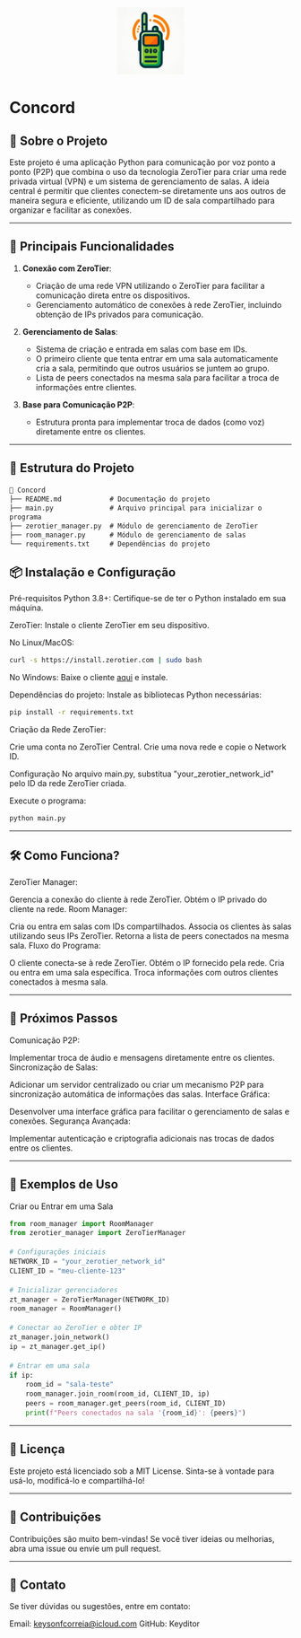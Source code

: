 <p align="center">
<img alt="Concord Logo" src="logo.png" width="120" height="120"/>
</p>

# Concord

## 📜 Sobre o Projeto
Este projeto é uma aplicação Python para comunicação por voz ponto a ponto (P2P) que combina o uso da tecnologia ZeroTier para criar uma rede privada virtual (VPN) e um sistema de gerenciamento de salas. A ideia central é permitir que clientes conectem-se diretamente uns aos outros de maneira segura e eficiente, utilizando um ID de sala compartilhado para organizar e facilitar as conexões.

---

## 🚀 Principais Funcionalidades
1. **Conexão com ZeroTier**:
   - Criação de uma rede VPN utilizando o ZeroTier para facilitar a comunicação direta entre os dispositivos.
   - Gerenciamento automático de conexões à rede ZeroTier, incluindo obtenção de IPs privados para comunicação.

2. **Gerenciamento de Salas**:
   - Sistema de criação e entrada em salas com base em IDs.
   - O primeiro cliente que tenta entrar em uma sala automaticamente cria a sala, permitindo que outros usuários se juntem ao grupo.
   - Lista de peers conectados na mesma sala para facilitar a troca de informações entre clientes.

3. **Base para Comunicação P2P**:
   - Estrutura pronta para implementar troca de dados (como voz) diretamente entre os clientes.

---

## 📂 Estrutura do Projeto
```plaintext
📁 Concord
├── README.md            # Documentação do projeto
├── main.py              # Arquivo principal para inicializar o programa
├── zerotier_manager.py  # Módulo de gerenciamento de ZeroTier
├── room_manager.py      # Módulo de gerenciamento de salas
└── requirements.txt     # Dependências do projeto
```

## 📦 Instalação e Configuração
Pré-requisitos
Python 3.8+: Certifique-se de ter o Python instalado em sua máquina.

ZeroTier: Instale o cliente ZeroTier em seu dispositivo.

No Linux/MacOS:
```bash
curl -s https://install.zerotier.com | sudo bash
```
No Windows: Baixe o cliente [aqui](https://www.zerotier.com/download/) e instale.

Dependências do projeto: Instale as bibliotecas Python necessárias:

```bash
pip install -r requirements.txt
```

Criação da Rede ZeroTier:

Crie uma conta no ZeroTier Central.
Crie uma nova rede e copie o Network ID.

Configuração
No arquivo main.py, substitua "your_zerotier_network_id" pelo ID da rede ZeroTier criada.

Execute o programa:
```bash
python main.py
```

---

## 🛠️ Como Funciona?
ZeroTier Manager:

Gerencia a conexão do cliente à rede ZeroTier.
Obtém o IP privado do cliente na rede.
Room Manager:

Cria ou entra em salas com IDs compartilhados.
Associa os clientes às salas utilizando seus IPs ZeroTier.
Retorna a lista de peers conectados na mesma sala.
Fluxo do Programa:

O cliente conecta-se à rede ZeroTier.
Obtém o IP fornecido pela rede.
Cria ou entra em uma sala específica.
Troca informações com outros clientes conectados à mesma sala.

---

## 🔧 Próximos Passos
Comunicação P2P:

Implementar troca de áudio e mensagens diretamente entre os clientes.
Sincronização de Salas:

Adicionar um servidor centralizado ou criar um mecanismo P2P para sincronização automática de informações das salas.
Interface Gráfica:

Desenvolver uma interface gráfica para facilitar o gerenciamento de salas e conexões.
Segurança Avançada:

Implementar autenticação e criptografia adicionais nas trocas de dados entre os clientes.

---

## 📖 Exemplos de Uso

Criar ou Entrar em uma Sala
```python
from room_manager import RoomManager
from zerotier_manager import ZeroTierManager

# Configurações iniciais
NETWORK_ID = "your_zerotier_network_id"
CLIENT_ID = "meu-cliente-123"

# Inicializar gerenciadores
zt_manager = ZeroTierManager(NETWORK_ID)
room_manager = RoomManager()

# Conectar ao ZeroTier e obter IP
zt_manager.join_network()
ip = zt_manager.get_ip()

# Entrar em uma sala
if ip:
    room_id = "sala-teste"
    room_manager.join_room(room_id, CLIENT_ID, ip)
    peers = room_manager.get_peers(room_id, CLIENT_ID)
    print(f"Peers conectados na sala '{room_id}': {peers}")
```

---

## 📜 Licença
Este projeto está licenciado sob a MIT License. Sinta-se à vontade para usá-lo, modificá-lo e compartilhá-lo!

---

## 🤝 Contribuições
Contribuições são muito bem-vindas! Se você tiver ideias ou melhorias, abra uma issue ou envie um pull request.

---

## 💬 Contato
Se tiver dúvidas ou sugestões, entre em contato:

Email: keysonfcorreia@icloud.com
GitHub: Keyditor
